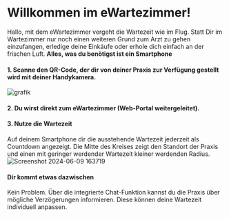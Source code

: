 # Willkommen im eWartezimmer!

Hallo, mit dem eWartezimmer vergeht die Wartezeit wie im Flug. Statt Dir im Wartezimmer nur noch einen weiteren Grund zum Arzt zu gehen einzufangen, erledige deine Einkäufe oder erhole dich einfach an der frischen Luft.
**Alles, was du benötigst ist ein Smartphone**

#### 1. Scanne den QR-Code, der dir von deiner Praxis zur Verfügung gestellt wird mit deiner Handykamera.
![grafik](https://github.com/kroegerba/eWartezimmer/assets/166640275/d47a754f-0aa7-4bd2-ac0d-7f89178f9b2e)

#### 2. Du wirst direkt zum eWartezimmer (Web-Portal weitergeleitet).

#### 3. Nutze die Wartezeit
Auf deinem Smartphone dir die ausstehende Wartezeit jederzeit als Countdown angezeigt. Die Mitte des Kreises zeigt den Standort der Praxis und einen mit geringer werdender Wartezeit kleiner werdenden Radius.
![Screenshot 2024-06-09 163719](https://github.com/kroegerba/eWartezimmer/assets/166640275/fdca5951-cc5c-4d8f-a21b-382f7f609a67)

#### Dir kommt etwas dazwischen
Kein Problem. Über die integrierte Chat-Funktion kannst du die Praxis über mögliche Verzögerungen informieren. Diese können deine Wartezeit individuell anpassen.
